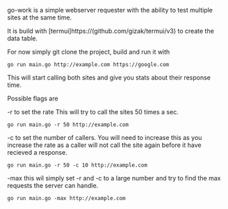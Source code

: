 go-work is a simple webserver requester with the ability to test multiple sites at the same time.

It is build with [termui]https://(github.com/gizak/termui/v3) to create the data table.

For now simply git clone the project, build and run it with

```
go run main.go http://example.com https://google.com
```

This will start calling both sites and give you stats about their response time.

Possible flags are

-r to set the rate
This will try to call the sites 50 times a sec.
```
go run main.go -r 50 http://example.com
```

-c to set the number of callers.
You will need to increase this as you increase the rate as a caller will not call the site again before it have recieved a response.
```
go run main.go -r 50 -c 10 http://example.com
```

-max this wil simply set -r and -c to a large number and try to find the max requests the server can handle.
```
go run main.go -max http://example.com
```

